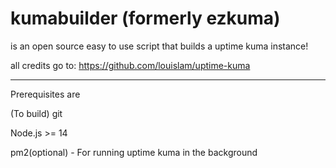 # kumabuilder (formerly ezkuma)
is an open source easy to use script that builds a uptime kuma instance!

all credits go to: https://github.com/louislam/uptime-kuma

---
Prerequisites are

(To build) git

Node.js >= 14

pm2(optional) - For running uptime kuma in the background
